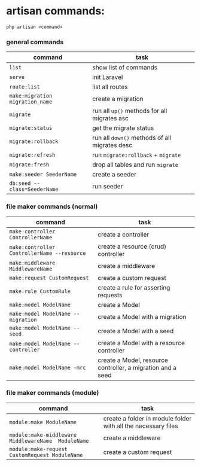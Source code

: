 # artisan commands:

```
php artisan <command>
```

### general commands

| command                         | task                                          |
|---------------------------------|-----------------------------------------------|
| `list`                          | show list of commands                         |
| `serve`                         | init Laravel                                  |
| `route:list`                    | list all routes                               |
| `make:migration migration_name` | create a migration                            |
| `migrate`                       | run all `up()` methods for all migrates asc   |
| `migrate:status`                | get the migrate status                        |
| `migrate:rollback`              | run all `down()` methods of all migrates desc |
| `migrate:refresh`               | run `migrate:rollback` + `migrate`            |
| `migrate:fresh`                 | drop all tables and run `migrate`             |
| `make:seeder SeederName`        | create a seeder                               |
| `db:seed --class=SeederName`    | run seeder                                    |

### file maker commands (normal)

| command                                     | task                                                        |
|---------------------------------------------|-------------------------------------------------------------|
| `make:controller ControllerName`            | create a controller                                         |
| `make:controller ControllerName --resource` | create a resource (crud) controller                         |
| `make:middleware MiddlewareName`            | create a middleware                                         |
| `make:request CustomRequest`                | create a custom request                                     |
| `make:rule CustomRule`                      | create a rule for asserting requests                        |
| `make:model ModelName`                      | create a Model                                              |
| `make:model ModelName --migration`          | create a Model with a migration                             |
| `make:model ModelName -- seed `             | create a Model with a seed                                  |
| `make:model ModelName --controller`         | create a Model with a resource controller                   |
| `make:model ModelName -mrc`                 | create a Model, resource controller, a migration and a seed |

### file maker commands (module)

| command                                             | task                                                          |
|-----------------------------------------------------|---------------------------------------------------------------|
| `module:make ModuleName`                            | create a folder in module folder with all the necessary files |
| `module:make-middleware MiddlewareName  ModuleName` | create a middleware                                           |
| `module:make-request CustomRequest ModuleName`      | create a custom request                                       |
